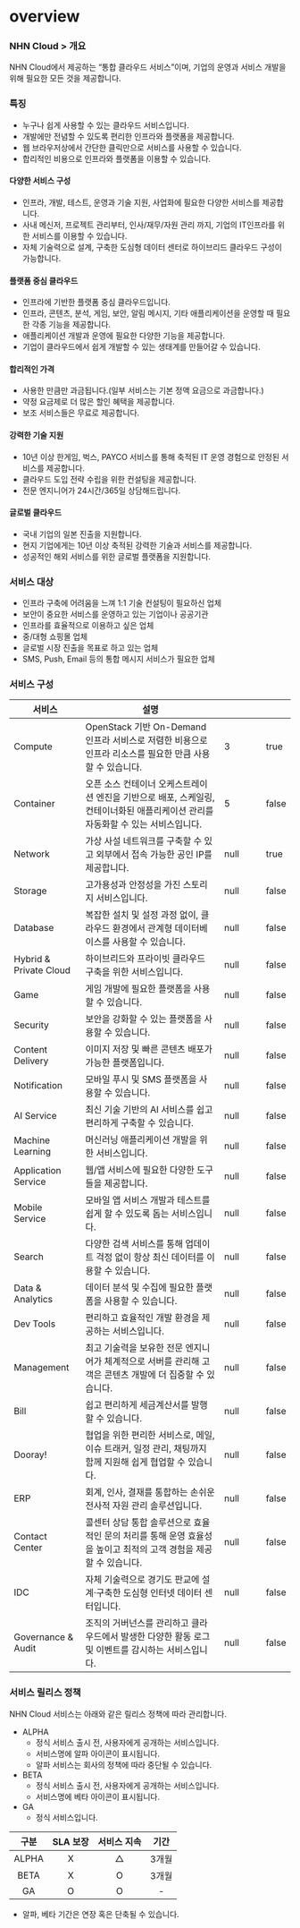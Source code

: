 # overview

### NHN Cloud > 개요

NHN Cloud에서 제공하는 “통합 클라우드 서비스”이며, 기업의 운영과 서비스 개발을 위해 필요한 모든 것을 제공합니다.

### 특징

* 누구나 쉽게 사용할 수 있는 클라우드 서비스입니다.
* 개발에만 전념할 수 있도록 편리한 인프라와 플랫폼을 제공합니다.
* 웹 브라우저상에서 간단한 클릭만으로 서비스를 사용할 수 있습니다.
* 합리적인 비용으로 인프라와 플랫폼을 이용할 수 있습니다.

#### 다양한 서비스 구성

* 인프라, 개발, 테스트, 운영과 기술 지원, 사업화에 필요한 다양한 서비스를 제공합니다.
* 사내 메신저, 프로젝트 관리부터, 인사/재무/자원 관리 까지, 기업의 IT인프라를 위한 서비스를 이용할 수 있습니다.
* 자체 기술력으로 설계, 구축한 도심형 데이터 센터로 하이브리드 클라우드 구성이 가능합니다.

#### 플랫폼 중심 클라우드

* 인프라에 기반한 플랫폼 중심 클라우드입니다.
* 인프라, 콘텐츠, 분석, 게임, 보안, 알림 메시지, 기타 애플리케이션을 운영할 때 필요한 각종 기능을 제공합니다.
* 애플리케이션 개발과 운영에 필요한 다양한 기능을 제공합니다.
* 기업이 클라우드에서 쉽게 개발할 수 있는 생태계를 만들어갈 수 있습니다.

#### 합리적인 가격

* 사용한 만큼만 과금됩니다.(일부 서비스는 기본 정액 요금으로 과금합니다.)
* 약정 요금제로 더 많은 할인 혜택을 제공합니다.
* 보조 서비스들은 무료로 제공합니다.

#### 강력한 기술 지원

* 10년 이상 한게임, 벅스, PAYCO 서비스를 통해 축적된 IT 운영 경험으로 안정된 서비스를 제공합니다.
* 클라우드 도입 전략 수립을 위한 컨설팅을 제공합니다.
* 전문 엔지니어가 24시간/365일 상담해드립니다.

#### 글로벌 클라우드

* 국내 기업의 일본 진출을 지원합니다.
* 현지 기업에게는 10년 이상 축적된 강력한 기술과 서비스를 제공합니다.
* 성공적인 해외 서비스를 위한 글로벌 플랫폼을 지원합니다.

### 서비스 대상

* 인프라 구축에 어려움을 느껴 1:1 기술 컨설팅이 필요하신 업체
* 보안이 중요한 서비스를 운영하고 있는 기업이나 공공기관
* 인프라를 효율적으로 이용하고 싶은 업체
* 중/대형 쇼핑몰 업체
* 글로벌 시장 진출을 목표로 하고 있는 업체
* SMS, Push, Email 등의 통합 메시지 서비스가 필요한 업체

### 서비스 구성

<table><thead><tr><th>서비스</th><th>설명</th><th data-type="rating" data-max="5"></th><th data-type="users" data-multiple></th><th data-type="select"></th><th data-type="checkbox"></th></tr></thead><tbody><tr><td>Compute</td><td>OpenStack 기반 On-Demand 인프라 서비스로 저렴한 비용으로 인프라 리소스를 필요한 만큼 사용할 수 있습니다.</td><td>3</td><td></td><td></td><td>true</td></tr><tr><td>Container</td><td>오픈 소스 컨테이너 오케스트레이션 엔진을 기반으로 배포, 스케일링, 컨테이너화된 애플리케이션 관리를 자동화할 수 있는 서비스입니다.</td><td>5</td><td></td><td></td><td>false</td></tr><tr><td>Network</td><td>가상 사설 네트워크를 구축할 수 있고 외부에서 접속 가능한 공인 IP를 제공합니다.</td><td>null</td><td></td><td></td><td>true</td></tr><tr><td>Storage</td><td>고가용성과 안정성을 가진 스토리지 서비스입니다.</td><td>null</td><td></td><td></td><td>false</td></tr><tr><td>Database</td><td>복잡한 설치 및 설정 과정 없이, 클라우드 환경에서 관계형 데이터베이스를 사용할 수 있습니다.</td><td>null</td><td></td><td></td><td>false</td></tr><tr><td>Hybrid &#x26; Private Cloud</td><td>하이브리드와 프라이빗 클라우드 구축을 위한 서비스입니다.</td><td>null</td><td></td><td></td><td>false</td></tr><tr><td>Game</td><td>게임 개발에 필요한 플랫폼을 사용할 수 있습니다.</td><td>null</td><td></td><td></td><td>false</td></tr><tr><td>Security</td><td>보안을 강화할 수 있는 플랫폼을 사용할 수 있습니다.</td><td>null</td><td></td><td></td><td>false</td></tr><tr><td>Content Delivery</td><td>이미지 저장 및 빠른 콘텐츠 배포가 가능한 플랫폼입니다.</td><td>null</td><td></td><td></td><td>false</td></tr><tr><td>Notification</td><td>모바일 푸시 및 SMS 플랫폼을 사용할 수 있습니다.</td><td>null</td><td></td><td></td><td>false</td></tr><tr><td>AI Service</td><td>최신 기술 기반의 AI 서비스를 쉽고 편리하게 구축할 수 있습니다.</td><td>null</td><td></td><td></td><td>false</td></tr><tr><td>Machine Learning</td><td>머신러닝 애플리케이션 개발을 위한 서비스입니다.</td><td>null</td><td></td><td></td><td>false</td></tr><tr><td>Application Service</td><td>웹/앱 서비스에 필요한 다양한 도구들을 제공합니다.</td><td>null</td><td></td><td></td><td>false</td></tr><tr><td>Mobile Service</td><td>모바일 앱 서비스 개발과 테스트를 쉽게 할 수 있도록 돕는 서비스입니다.</td><td>null</td><td></td><td></td><td>false</td></tr><tr><td>Search</td><td>다양한 검색 서비스를 통해 업데이트 걱정 없이 항상 최신 데이터를 이용할 수 있습니다.</td><td>null</td><td></td><td></td><td>false</td></tr><tr><td>Data &#x26; Analytics</td><td>데이터 분석 및 수집에 필요한 플랫폼을 사용할 수 있습니다.</td><td>null</td><td></td><td></td><td>false</td></tr><tr><td>Dev Tools</td><td>편리하고 효율적인 개발 환경을 제공하는 서비스입니다.</td><td>null</td><td></td><td></td><td>false</td></tr><tr><td>Management</td><td>최고 기술력을 보유한 전문 엔지니어가 체계적으로 서버를 관리해 고객은 콘텐츠 개발에 더 집중할 수 있습니다.</td><td>null</td><td></td><td></td><td>false</td></tr><tr><td>Bill</td><td>쉽고 편리하게 세금계산서를 발행할 수 있습니다.</td><td>null</td><td></td><td></td><td>false</td></tr><tr><td>Dooray!</td><td>협업을 위한 편리한 서비스로, 메일, 이슈 트래커, 일정 관리, 채팅까지 함께 지원해 쉽게 협업할 수 있습니다.</td><td>null</td><td></td><td></td><td>false</td></tr><tr><td>ERP</td><td>회계, 인사, 결재를 통합하는 손쉬운 전사적 자원 관리 솔루션입니다.</td><td>null</td><td></td><td></td><td>false</td></tr><tr><td>Contact Center</td><td>콜센터 상담 통합 솔루션으로 효율적인 문의 처리를 통해 운영 효율성을 높이고 최적의 고객 경험을 제공할 수 있습니다.</td><td>null</td><td></td><td></td><td>false</td></tr><tr><td>IDC</td><td>자체 기술력으로 경기도 판교에 설계·구축한 도심형 인터넷 데이터 센터입니다.</td><td>null</td><td></td><td></td><td>false</td></tr><tr><td>Governance &#x26; Audit</td><td>조직의 거버넌스를 관리하고 클라우드에서 발생한 다양한 활동 로그 및 이벤트를 감시하는 서비스입니다.</td><td>null</td><td></td><td></td><td>false</td></tr></tbody></table>

### 서비스 릴리스 정책

NHN Cloud 서비스는 아래와 같은 릴리스 정책에 따라 관리합니다.

* ALPHA
  * 정식 서비스 출시 전, 사용자에게 공개하는 서비스입니다.
  * 서비스명에 알파 아이콘이 표시됩니다.
  * 알파 서비스는 회사의 정책에 따라 중단될 수 있습니다.
* BETA
  * 정식 서비스 출시 전, 사용자에게 공개하는 서비스입니다.
  * 서비스명에 베타 아이콘이 표시됩니다.
* GA
  * 정식 서비스입니다.

|   구분  | SLA 보장 | 서비스 지속 |  기간 |
| :---: | :----: | :----: | :-: |
| ALPHA |    X   |    △   | 3개월 |
|  BETA |    X   |    O   | 3개월 |
|   GA  |    O   |    O   |  -  |

* 알파, 베타 기간은 연장 혹은 단축될 수 있습니다.
